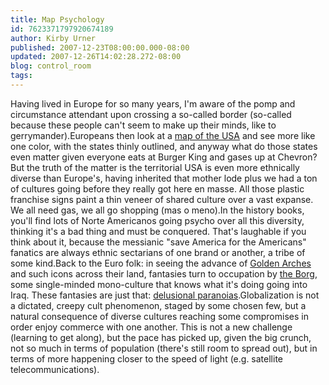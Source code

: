 ```yaml
---
title: Map Psychology
id: 7623371797920674189
author: Kirby Urner
published: 2007-12-23T08:00:00.000-08:00
updated: 2007-12-26T14:02:28.272-08:00
blog: control_room
tags: 
---
```


Having lived in Europe for so many years, I'm aware of the pomp and circumstance attendant upon crossing a so-called border (so-called because these people can't seem to make up their minds, like to gerrymander).Europeans then look at a [map of the USA](http://www.4dsolutions.net/ocn/geoquiz.html) and see more like one color, with the states thinly outlined, and anyway what do those states even matter given everyone eats at Burger King and gases up at Chevron?But the truth of the matter is the territorial USA is even more ethnically diverse than Europe's, having inherited that mother lode plus we had a ton of cultures going before they really got here en masse.  All those plastic franchise signs paint a thin veneer of shared culture over a vast expanse.  We all need gas, we all go shopping (mas o meno).In the history books, you'll find lots of Norte Americanos going psycho over all this diversity, thinking it's a bad thing and must be conquered.  That's laughable if you think about it, because the messianic "save America for the Americans" fanatics are always ethnic sectarians of one brand or another, a tribe of some kind.Back to the Euro folk:  in seeing the advance of [Golden Arches](http://worldgame.blogspot.com/2007/07/slow-food-nation.html) and such icons across their land, fantasies turn to occupation by [the Borg](http://worldgame.blogspot.com/2004/10/we-are-borg.html), some single-minded mono-culture that knows what it's doing going into Iraq.  These fantasies are just that:  [delusional paranoias](http://mybizmo.blogspot.com/2007/08/inner-sanctum-storyboard.html).Globalization is not a dictated, creepy cult phenomenon, staged by some chosen few, but a natural consequence of diverse cultures reaching some compromises in order enjoy commerce with one another.  This is not a new challenge (learning to get along), but the pace has picked up, given the big crunch, not so much in terms of population (there's still room to spread out), but in terms of more happening closer to the speed of light (e.g. satellite telecommunications).